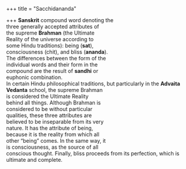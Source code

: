 +++
title = "Sacchidananda"

+++
**Sanskrit** compound word denoting the  
three generally accepted attributes of  
the supreme **Brahman** (the Ultimate  
Reality of the universe according to  
some Hindu traditions): being (**sat**),  
consciousness (chit), and bliss (**ananda**).  
The differences between the form of the  
individual words and their form in the  
compound are the result of **sandhi** or  
euphonic combination.  
In certain Hindu philosophical traditions, but particularly in the **Advaita**  
**Vedanta** school, the supreme Brahman  
is considered the Ultimate Reality  
behind all things. Although Brahman is  
considered to be without particular  
qualities, these three attributes are  
believed to be inseparable from its very  
nature. It has the attribute of being,  
because it is the reality from which all  
other “being” comes. In the same way, it  
is consciousness, as the source of all  
conscious thought. Finally, bliss proceeds from its perfection, which is ultimate and complete.